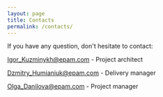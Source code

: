 ```yaml
---
layout: page
title: Contacts
permalink: /contacts/
---
```


If you have any question, don't hesitate to contact:

<Igor_Kuzminykh@epam.com> - Project architect

<Dzmitry_Humianiuk@epam.com> - Delivery manager

<Olga_Danilova@epam.com> - Project manager
